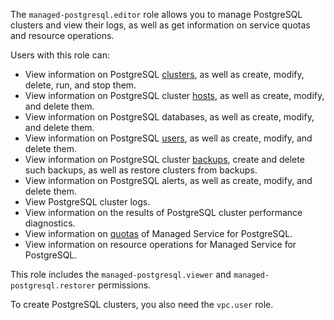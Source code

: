 The `managed-postgresql.editor` role allows you to manage PostgreSQL clusters and view their logs, as well as get information on service quotas and resource operations.

Users with this role can:
* View information on PostgreSQL [clusters](../../managed-postgresql/concepts/index.md), as well as create, modify, delete, run, and stop them.
* View information on PostgreSQL cluster [hosts](../../managed-postgresql/concepts/instance-types.md), as well as create, modify, and delete them.
* View information on PostgreSQL databases, as well as create, modify, and delete them.
* View information on PostgreSQL [users](../../managed-postgresql/concepts/roles.md), as well as create, modify, and delete them.
* View information on PostgreSQL cluster [backups](../../managed-postgresql/concepts/backup.md), create and delete such backups, as well as restore clusters from backups.
* View information on PostgreSQL alerts, as well as create, modify, and delete them.
* View PostgreSQL cluster logs.
* View information on the results of PostgreSQL cluster performance diagnostics.
* View information on [quotas](../../managed-postgresql/concepts/limits.md#mpg-quotas) of Managed Service for PostgreSQL.
* View information on resource operations for Managed Service for PostgreSQL.

This role includes the `managed-postgresql.viewer` and `managed-postgresql.restorer` permissions.

To create PostgreSQL clusters, you also need the `vpc.user` role.